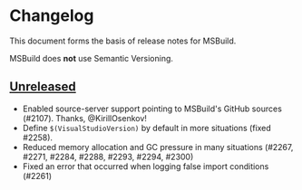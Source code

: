 # Changelog

This document forms the basis of release notes for MSBuild.

MSBuild does **not** use Semantic Versioning.

## [Unreleased]

* Enabled source-server support pointing to MSBuild's GitHub sources (#2107). Thanks, @KirillOsenkov!
* Define `$(VisualStudioVersion)` by default in more situations (fixed #2258).
* Reduced memory allocation and GC pressure in many situations (#2267, #2271, #2284, #2288, #2293, #2294, #2300)
* Fixed an error that occurred when logging false import conditions (#2261)

[Unreleased]: https://github.com/Microsoft/msbuild/compare/vs15.3...HEAD
